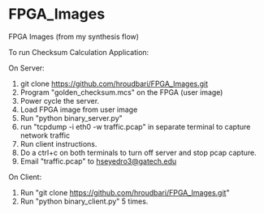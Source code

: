 # FPGA_Images
FPGA Images (from my synthesis flow)

To run Checksum Calculation Application:

On Server:
1. git clone https://github.com/hroudbari/FPGA_Images.git
2. Program "golden_checksum.mcs" on the FPGA (user image)
3. Power cycle the server.
4. Load FPGA image from user image
5. Run "python binary_server.py"
6. run "tcpdump -i eth0 -w traffic.pcap" in separate terminal to capture network traffic 
7. Run client instructions.
8. Do a ctrl+c on both terminals to turn off server and stop pcap capture.
9. Email "traffic.pcap" to hseyedro3@gatech.edu


On Client:
1. Run "git clone https://github.com/hroudbari/FPGA_Images.git"
2. Run "python binary_client.py" 5 times.
